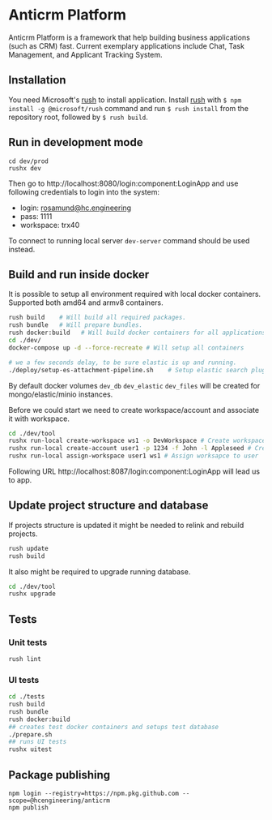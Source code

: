 # Anticrm Platform

Anticrm Platform is a framework that help building business applications (such as CRM) fast. Current exemplary applications include Chat, Task Management, and Applicant Tracking System.

## Installation

You need Microsoft's [rush](https://rushjs.io) to install application. Install [rush](https://rushjs.io) with `$ npm install -g @microsoft/rush` command and run `$ rush install` from the repository root, followed by `$ rush build`.

## Run in development mode

```
cd dev/prod
rushx dev
```

Then go to http://localhost:8080/login:component:LoginApp and use following credentials to login into the system:

- login: rosamund@hc.engineering
- pass: 1111
- workspace: trx40

To connect to running local server `dev-server` command  should be used instead.

## Build and run inside docker

It is possible to setup all environment required with local docker containers.
Supported both amd64 and armv8 containers.

```bash
rush build    # Will build all required packages.
rush bundle   # Will prepare bundles.
rush docker:build   # Will build docker containers for all applications.
cd ./dev/
docker-compose up -d --force-recreate # Will setup all containers

# we a few seconds delay, to be sure elastic is up and running.
./deploy/setup-es-attachment-pipeline.sh    # Setup elastic search plugin configuration.
```

By default docker volumes `dev_db` `dev_elastic` `dev_files` will be created for mongo/elastic/minio instances.

Before we could start we need to create workspace/account and associate it with workspace.

```bash
cd ./dev/tool
rushx run-local create-workspace ws1 -o DevWorkspace # Create workspace
rushx run-local create-account user1 -p 1234 -f John -l Appleseed # Create account
rushx run-local assign-workspace user1 ws1 # Assign worksapce to user
```

Following URL http://localhost:8087/login:component:LoginApp will lead us to app.

## Update project structure and database

If projects structure is updated it might be needed to relink and rebuild projects.

```bash
rush update
rush build
```

It also might be required to upgrade running database.
```bash
cd ./dev/tool
rushx upgrade
```

## Tests

### Unit tests

```bash
rush lint
```

### UI tests

```bash
cd ./tests
rush build
rush bundle
rush docker:build
## creates test docker containers and setups test database
./prepare.sh
## runs UI tests 
rushx uitest
```


## Package publishing

```
npm login --registry=https://npm.pkg.github.com --scope=@hcengineering/anticrm
npm publish
```